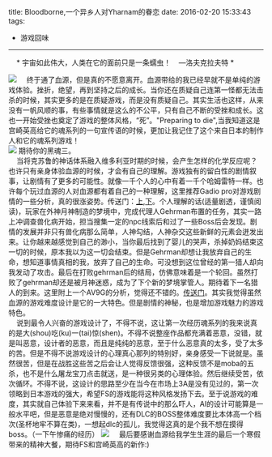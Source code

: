 title: Bloodborne,一个异乡人对Yharnam的眷恋
date: 2016-02-20 15:33:43
tags:
- 游戏回味
---
&#160;&#160;&#160;&#160;* 宇宙如此伟大，人类在它的面前只是一条蠕虫！ &#160;&#160; —洛夫克拉夫特 *  

![](http://ww4.sinaimg.cn/large/b112dfa9jw1f2afkf1pr2j21hc0u0wjj.jpg) 
 &#160;&#160;&#160;&#160;终于通了血源，但是真的不愿意离开。血源带给的我已经早就不是单纯的游戏体验。挫折，绝望，再到坚持之后的成长。当你还在质疑自己连第一怪都无法击杀的时候，其实更多的是在质疑游戏，而是没有质疑自己。其实生活也这样，从来没有一帆风顺的事，有些事情就是这么的不公平，只有自己不断的受挫和成长。这也一开始受挫也奠定了游戏的整体风格，“死”。"Preparing to die",当我知道这是宫崎英高给它的魂系列的一句宣传语的时候，更加让我记住了这个来自日本的制作人和它的魂系列游戏！  
![](http://ww1.sinaimg.cn/large/b112dfa9jw1f2aftc641dj20fa0a7jru.jpg) 期待你的黑魂三。  
 &#160;&#160;&#160;&#160;当将克苏鲁的神话体系融入维多利亚时期的时候，会产生怎样的化学反应呢？也许只有亲身体验血源的时候，才会有自己的理解。游戏独有的留白性的剧情叙事，让剧情有了更多的可能性。就像一千个人的心中有着一千个哈姆雷特一样。也许每个玩过血源的人对血源都有着自己的一种理解，这里推荐Gadio pro对游戏剧情的一些分析，真的很涨姿势。传送门：[上](http://www.g-cores.com/volumes/15138),[下](http://www.g-cores.com/volumes/15166)。个人理解的话(适量剧透，谨慎阅读)，玩家在外神月神制造的梦境中，完成代理人Gehrman布置的任务，其实一路上冲调查兽化病开始，担当搜集一定的npc线索后和过了一些Boss后会发现。剧情的发展并非只有兽化病那么简单，人神勾结，人神杂交这些新鲜的元素会迸发出来。让你越来越感觉到自己的渺小，当你最后找到了婴儿的哭声，杀掉奶妈结束这一切的时候，原本我以为这一切会结束。但是Gehrman却想让我放弃自己的生命，想知道事情真相的我，放弃了自己的生命。可没想到这位曾经的第一猎人却向我发动了攻击。最后在打败gehrman后的结局，仿佛意味着是一个轮回。虽然打败了gehrman却还是被月神迷惑，成为了下个新的梦境掌管人。期待着下一名猎人的到来。这里附上一个AV9G的分析，觉得还不错的。[传送门](https://www.zhihu.com/question/29627954/answer/45079343)。其实我觉得虽然血源的游戏难度设计是它的一大特色。但是剧情的神秘，也是增加游戏魅力的游戏特色。  
 &#160;&#160;&#160;&#160;说到最令人兴奋的游戏设计了，不得不说，这让第一次经历魂系列的我来说真的是大(shou)吃(ku)一(tai)惊(shen)。不得不说整座作品都充满着恶意，没错，就是叫恶意，设计者的恶意，而且是纯纯的恶意，至于什么恶意真的太多，受了太多的苦。但是不得不说游戏设计的心理真心那列的特别好，亲身感受一下说就是。虽然很苦，但是在战胜这些苦之后会让人觉得反馈很强，这种反馈不是moba的五杀，也不是什么屠龙宝刀点击就送，是一种很另类的心理体验。然后继续受苦，依次循环。不得不说，这设计的思路至少在当今在市场上3A是没有见过的，第一次领略到日本游戏的强大，希望FS的游戏能将这种风格发扬下去。至于说游戏的难度，其实就自己体验下来来看，并不是有传说中的那么吓人，AI的设计可能算是一般水平吧，但是恶意是绝对慢慢的，还有DLC的BOSS整体难度要比本体高一个档次(圣杯地牢不算在类)，一想起dlc的孤儿，我觉得这真的是个我不想在摸得boss。（一下午惨痛的经历） 
![](http://ww1.sinaimg.cn/large/b112dfa9jw1f2afmo6gipj21hc0u07b8.jpg) 
&#160;&#160;&#160;&#160;最后要感谢血源给我学生生涯的最后一个寒假带来的精神大餐，期待FS和宫崎英高的新作:)
 

 